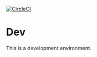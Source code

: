 [![CircleCI](https://circleci.com/gh/MWMartley001/hello-github.svg?style=svg)](https://circleci.com/gh/MWMartley001/hello-github)

# Dev
This is a development environment.
